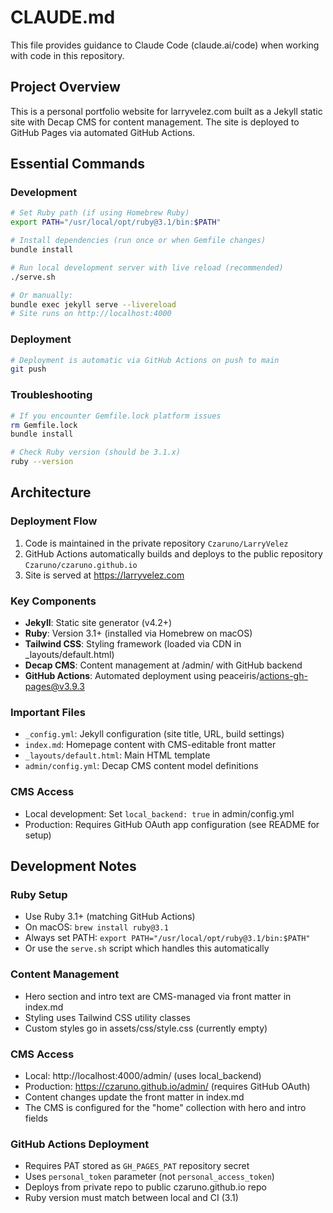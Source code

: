# CLAUDE.md

This file provides guidance to Claude Code (claude.ai/code) when working with code in this repository.

## Project Overview

This is a personal portfolio website for larryvelez.com built as a Jekyll static site with Decap CMS for content management. The site is deployed to GitHub Pages via automated GitHub Actions.

## Essential Commands

### Development
```bash
# Set Ruby path (if using Homebrew Ruby)
export PATH="/usr/local/opt/ruby@3.1/bin:$PATH"

# Install dependencies (run once or when Gemfile changes)
bundle install

# Run local development server with live reload (recommended)
./serve.sh

# Or manually:
bundle exec jekyll serve --livereload
# Site runs on http://localhost:4000
```

### Deployment
```bash
# Deployment is automatic via GitHub Actions on push to main
git push
```

### Troubleshooting
```bash
# If you encounter Gemfile.lock platform issues
rm Gemfile.lock
bundle install

# Check Ruby version (should be 3.1.x)
ruby --version
```

## Architecture

### Deployment Flow
1. Code is maintained in the private repository `Czaruno/LarryVelez`
2. GitHub Actions automatically builds and deploys to the public repository `Czaruno/czaruno.github.io`
3. Site is served at https://larryvelez.com

### Key Components
- **Jekyll**: Static site generator (v4.2+)
- **Ruby**: Version 3.1+ (installed via Homebrew on macOS)
- **Tailwind CSS**: Styling framework (loaded via CDN in _layouts/default.html)
- **Decap CMS**: Content management at /admin/ with GitHub backend
- **GitHub Actions**: Automated deployment using peaceiris/actions-gh-pages@v3.9.3

### Important Files
- `_config.yml`: Jekyll configuration (site title, URL, build settings)
- `index.md`: Homepage content with CMS-editable front matter
- `_layouts/default.html`: Main HTML template
- `admin/config.yml`: Decap CMS content model definitions

### CMS Access
- Local development: Set `local_backend: true` in admin/config.yml
- Production: Requires GitHub OAuth app configuration (see README for setup)

## Development Notes

### Ruby Setup
- Use Ruby 3.1+ (matching GitHub Actions)
- On macOS: `brew install ruby@3.1`
- Always set PATH: `export PATH="/usr/local/opt/ruby@3.1/bin:$PATH"`
- Or use the `serve.sh` script which handles this automatically

### Content Management
- Hero section and intro text are CMS-managed via front matter in index.md
- Styling uses Tailwind CSS utility classes
- Custom styles go in assets/css/style.css (currently empty)

### CMS Access
- Local: http://localhost:4000/admin/ (uses local_backend)
- Production: https://czaruno.github.io/admin/ (requires GitHub OAuth)
- Content changes update the front matter in index.md
- The CMS is configured for the "home" collection with hero and intro fields

### GitHub Actions Deployment
- Requires PAT stored as `GH_PAGES_PAT` repository secret
- Uses `personal_token` parameter (not `personal_access_token`)
- Deploys from private repo to public czaruno.github.io repo
- Ruby version must match between local and CI (3.1)